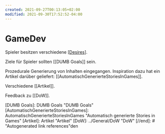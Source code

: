 ```yaml
---
created: 2021-09-27T00:13:05+02:00
modified: 2021-09-30T17:52:52-04:00
---
```


# GameDev

Spieler besitzen verschiedene [[Desires]].

Ziele für Spieler sollten [[DUMB Goals]] sein.

Prozedurale Generierung von Inhalten eingegangen. Inspiration dazu hat ein Artikel darüber geliefert: [[AutomatischGenerierteStoriesInGames]].

Verschiedene [[Artikel]].

Feedback zu [[DoW]].

[//begin]: # "Autogenerated link references for markdown compatibility"
[Desires]: Desires "Desires"
[DUMB Goals]: DUMB Goals "DUMB Goals"
[AutomatischGenerierteStoriesInGames]: AutomatischGenerierteStoriesInGames "Automatisch generierte Stories in Games"
[Artikel]: Artikel "Artikel"
[DoW]: ../General/DoW "DoW"
[//end]: # "Autogenerated link references"den